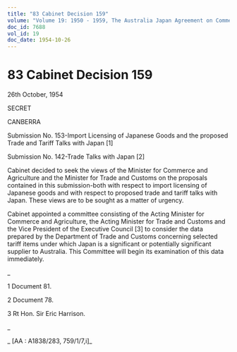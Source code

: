 ```yaml
---
title: "83 Cabinet Decision 159"
volume: "Volume 19: 1950 - 1959, The Australia Japan Agreement on Commerce"
doc_id: 7688
vol_id: 19
doc_date: 1954-10-26
---
```


# 83 Cabinet Decision 159

26th October, 1954

SECRET

CANBERRA

Submission No. 153-Import Licensing of Japanese Goods and the proposed Trade and Tariff Talks with Japan [1]

Submission No. 142-Trade Talks with Japan [2]

Cabinet decided to seek the views of the Minister for Commerce and Agriculture and the Minister for Trade and Customs on the proposals contained in this submission-both with respect to import licensing of Japanese goods and with respect to proposed trade and tariff talks with Japan. These views are to be sought as a matter of urgency.

Cabinet appointed a committee consisting of the Acting Minister for Commerce and Agriculture, the Acting Minister for Trade and Customs and the Vice President of the Executive Council [3] to consider the data prepared by the Department of Trade and Customs concerning selected tariff items under which Japan is a significant or potentially significant supplier to Australia. This Committee will begin its examination of this data immediately.

_

1 Document 81.

2 Document 78.

3 Rt Hon. Sir Eric Harrison.

_

_ [AA : A1838/283, 759/1/7,i]_
